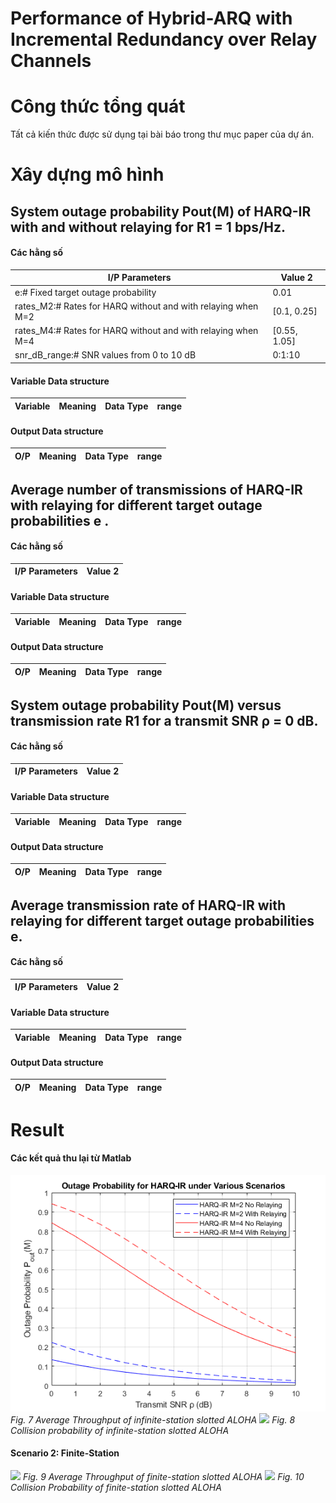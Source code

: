# Performance of Hybrid-ARQ with Incremental Redundancy over Relay Channels

# Công thức tổng quát
Tất cả kiến thức được sử dụng tại bài báo trong thư mục paper của dự án.

# Xây dựng mô hình
## System outage probability Pout(M) of HARQ-IR with and without relaying for R1 = 1 bps/Hz.

#### Các hằng số

| I/P Parameters	 | Value 2 |
| -------- | -------- | 
| e:# Fixed target outage probability     | 0.01     | 
| rates_M2:# Rates for HARQ without and with relaying when M=2     | [0.1, 0.25]     | 
| rates_M4:# Rates for HARQ without and with relaying when M=4     | [0.55, 1.05]     | 
| snr_dB_range:# SNR values from 0 to 10 dB     |  0:1:10     | 


#### Variable Data structure
| Variable | Meaning  | Data Type| range   |
| -------- | -------- | -------- |-------- |


#### Output Data structure
| O/P | Meaning  | Data Type| range   |
| -------- | -------- | -------- |-------- |


##  Average number of transmissions of HARQ-IR with relaying for different target outage probabilities e .
#### Các hằng số

| I/P Parameters	 | Value 2 |
| -------- | -------- | 

#### Variable Data structure
| Variable | Meaning  | Data Type| range   |
| -------- | -------- | -------- |-------- |


#### Output Data structure
| O/P | Meaning  | Data Type| range   |
| -------- | -------- | -------- |-------- |


## System outage probability Pout(M) versus transmission rate R1 for a transmit SNR ρ = 0 dB.

#### Các hằng số

| I/P Parameters	 | Value 2 |
| -------- | -------- | 

#### Variable Data structure
| Variable | Meaning  | Data Type| range   |
| -------- | -------- | -------- |-------- |


#### Output Data structure
| O/P | Meaning  | Data Type| range   |
| -------- | -------- | -------- |-------- |

## Average transmission rate of HARQ-IR with relaying for different target outage probabilities e.
#### Các hằng số

| I/P Parameters	 | Value 2 |
| -------- | -------- | 

#### Variable Data structure
| Variable | Meaning  | Data Type| range   |
| -------- | -------- | -------- |-------- |


#### Output Data structure
| O/P | Meaning  | Data Type| range   |
| -------- | -------- | -------- |-------- |

# Result
#### Các kết quả thu lại từ Matlab
![](Picture/fig1.png)
*Fig. 7 Average Throughput of infinite-station slotted ALOHA*
![](https://i.imgur.com/e3vcxYm.png)
*Fig. 8 Collision probability of infinite-station slotted ALOHA*


#### Scenario 2: Finite-Station
![](https://i.imgur.com/BQdroks.png)
*Fig. 9 Average Throughput of finite-station slotted ALOHA*
![](https://i.imgur.com/kp7YO9N.png)
*Fig. 10 Collision Probability of finite-station slotted ALOHA*